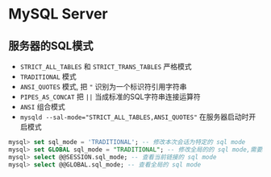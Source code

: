 # MySQL Server

## 服务器的SQL模式

- `STRICT_ALL_TABLES` 和 `STRICT_TRANS_TABLES` 严格模式
- `TRADITIONAL` 模式
- `ANSI_QUOTES` 模式, 把 `"` 识别为一个标识符引用字符串
- `PIPES_AS_CONCAT` 把 `||` 当成标准的SQL字符串连接运算符
- `ANSI` 组合模式
- `mysqld --sal-mode="STRICT_ALL_TABLES,ANSI_QUOTES"` 在服务器启动时开启模式

```sql
mysql> set sql_mode = 'TRADITIONAL'; -- 修改本次会话为特定的 sql mode
mysql> set GLOBAL sql_mode = "TRADITIONAL"; -- 修改全局的的 sql mode,需要SUPER权限
mysql> select @@SESSION.sql_mode; -- 查看当前链接的 sql mode
mysql> select @@GLOBAL.sql_mode; -- 查看全局的 sql mode
```